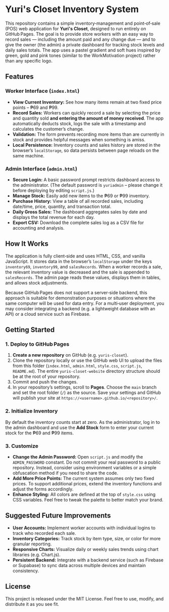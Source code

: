 # Yuri's Closet Inventory System

This repository contains a simple inventory‑management and point‑of‑sale (POS) web application for **Yuri's Closet**, designed to run entirely on GitHub Pages.  The goal is to provide store workers with an easy way to record sales — including the amount paid and any change due — and to give the owner (the admin) a private dashboard for tracking stock levels and daily sales totals.  The app uses a pastel gradient and soft hues inspired by green, gold and pink tones (similar to the WorkMotivation project) rather than any specific logo.

## Features

### Worker Interface (`index.html`)

- **View Current Inventory:**  See how many items remain at two fixed price points – ₱69 and ₱99.
- **Record Sales:**  Workers can quickly record a sale by selecting the price and quantity sold **and entering the amount of money received**.  The app automatically deducts stock, logs the sale with a timestamp and calculates the customer’s change.
- **Validation:**  The form prevents recording more items than are currently in stock and provides helpful messages when something is amiss.
- **Local Persistence:**  Inventory counts and sales history are stored in the browser’s `localStorage`, so data persists between page reloads on the same machine.

### Admin Interface (`admin.html`)

- **Secure Login:**  A basic password prompt restricts dashboard access to the administrator.  (The default password is `yuriadmin` – please change it before deploying by editing `script.js`.)
- **Manage Stock:**  Easily add new items to the ₱69 or ₱99 inventory.
- **Purchase History:**  View a table of all recorded sales, including date/time, price, quantity, and transaction total.
- **Daily Gross Sales:**  The dashboard aggregates sales by date and displays the total revenue for each day.
- **Export CSV:**  Download the complete sales log as a CSV file for accounting and analysis.

## How It Works

The application is fully client‑side and uses HTML, CSS, and vanilla JavaScript.  It stores data in the browser’s `localStorage` under the keys `inventory69`, `inventory99`, and `salesRecords`.  When a worker records a sale, the relevant inventory value is decreased and the sale is appended to `salesRecords`.  The admin page reads these values, displays them in tables, and allows stock adjustments.

Because GitHub Pages does not support a server‑side backend, this approach is suitable for demonstration purposes or situations where the same computer will be used for data entry.  For a multi‑user deployment, you may consider integrating a backend (e.g. a lightweight database with an API) or a cloud service such as Firebase.

## Getting Started

### 1. Deploy to GitHub Pages

1. **Create a new repository** on GitHub (e.g. `yuris-closet`).
2. Clone the repository locally or use the GitHub web UI to upload the files from this folder (`index.html`, `admin.html`, `style.css`, `script.js`, `README.md`).  The entire `yuris-closet-website` directory structure should be at the root of your repository.
3. Commit and push the changes.
4. In your repository’s settings, scroll to **Pages**.  Choose the `main` branch and set the root folder (`/`) as the source.  Save your settings and GitHub will publish your site at `https://<username>.github.io/<repository>/`.

### 2. Initialize Inventory

By default the inventory counts start at zero.  As the administrator, log in to the admin dashboard and use the **Add Stock** form to enter your current stock for the ₱69 and ₱99 items.

### 3. Customize

- **Change the Admin Password:**  Open `script.js` and modify the `ADMIN_PASSWORD` constant.  Do not commit your real password to a public repository.  Instead, consider using environment variables or a simple obfuscation method if you need to share the code.
- **Add More Price Points:**  The current system assumes only two fixed prices.  To support additional prices, extend the inventory functions and adjust the forms accordingly.
- **Enhance Styling:**  All colors are defined at the top of `style.css` using CSS variables.  Feel free to tweak the palette to better match your brand.

## Suggested Future Improvements

- **User Accounts:**  Implement worker accounts with individual logins to track who recorded each sale.
- **Inventory Categories:**  Track stock by item type, size, or color for more granular reporting.
- **Responsive Charts:**  Visualize daily or weekly sales trends using chart libraries (e.g. Chart.js).
- **Persistent Backend:**  Integrate with a backend service (such as Firebase or Supabase) to sync data across multiple devices and maintain consistency.

## License

This project is released under the MIT License.  Feel free to use, modify, and distribute it as you see fit.